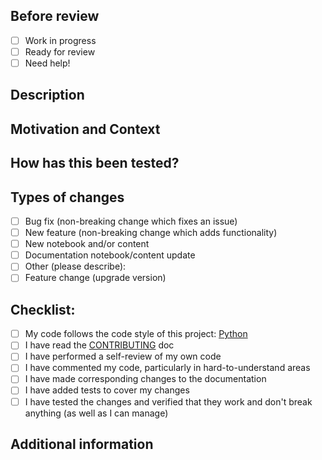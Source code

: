 <!--- Provide a general summary of your changes in the Title above -->

## Before review
- [ ] Work in progress
- [ ] Ready for review
- [ ] Need help!

## Description
<!--- Describe your changes in detail -->

## Motivation and Context
<!--- Why is this change required? What problem does it solve? -->
<!--- If it fixes an open issue, please link to the issue here -->

## How has this been tested?
<!--- Please describe in detail how you tested your changes -->
<!--- Include details of your testing environment, tests ran to see how -->
<!--- your change affects other areas of the code, etc -->

## Types of changes
<!--- What types of changes does your code introduce? Put an `x` in all the boxes that apply: -->
- [ ] Bug fix (non-breaking change which fixes an issue)
- [ ] New feature (non-breaking change which adds functionality)
- [ ] New notebook and/or content
- [ ] Documentation notebook/content update 
- [ ] Other (please describe):
- [ ] Feature change (upgrade version)

## Checklist:
<!--- Go over all the following points, and put an `x` in all the boxes that apply -->
<!--- If you're unsure about any of these, don't hesitate to ask. We're here to help! -->
- [ ] My code follows the code style of this project: [Python](https://docs.qmk.fm/#/coding_conventions_python)
- [ ] I have read the [CONTRIBUTING](../blob/master/CONTRIBUTING.md) doc
- [ ] I have performed a self-review of my own code
- [ ] I have commented my code, particularly in hard-to-understand areas
- [ ] I have made corresponding changes to the documentation
- [ ] I have added tests to cover my changes
- [ ] I have tested the changes and verified that they work and don't break anything (as well as I can manage)

## Additional information 
<!--- Add any other context about the PR here -->
